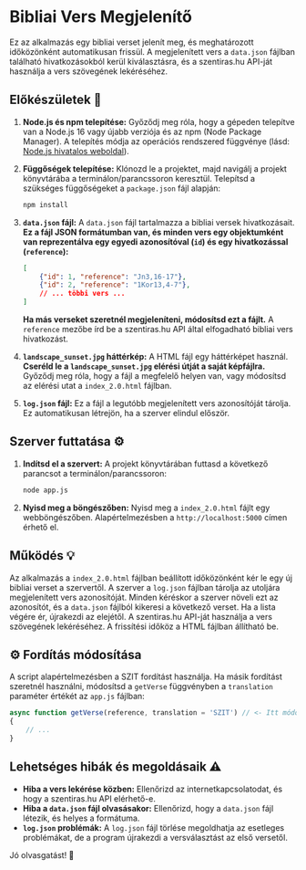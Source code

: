 # Bibliai Vers Megjelenítő

Ez az alkalmazás egy bibliai verset jelenít meg, és meghatározott időközönként automatikusan frissül. A megjelenített vers a `data.json` fájlban található hivatkozásokból kerül kiválasztásra, és a szentiras.hu API-ját használja a vers szövegének lekéréséhez.

## Előkészületek 🚀

1. **Node.js és npm telepítése:** Győződj meg róla, hogy a gépeden telepítve van a Node.js 16 vagy újabb verziója és az npm (Node Package Manager). A telepítés módja az operációs rendszered függvénye (lásd: [Node.js hivatalos weboldal](https://nodejs.org/)).

2. **Függőségek telepítése:** Klónozd le a projektet, majd navigálj a projekt könyvtárába a terminálon/parancssoron keresztül. Telepítsd a szükséges függőségeket a `package.json` fájl alapján:

   ```bash
   npm install
   ```

3. **`data.json` fájl:** A `data.json` fájl tartalmazza a bibliai versek hivatkozásait. **Ez a fájl JSON formátumban van, és minden vers egy objektumként van reprezentálva egy egyedi azonosítóval (`id`) és egy hivatkozással (`reference`):**

   ```json
   [
       {"id": 1, "reference": "Jn3,16-17"},
       {"id": 2, "reference": "1Kor13,4-7"},
       // ... többi vers ...
   ]
   ```

   **Ha más verseket szeretnél megjeleníteni, módosítsd ezt a fájlt.** A `reference` mezőbe írd be a szentiras.hu API által elfogadható bibliai vers hivatkozást.

4. **`landscape_sunset.jpg` háttérkép:** A HTML fájl egy háttérképet használ. **Cseréld le a `landscape_sunset.jpg` elérési útját a saját képfájlra.** Győződj meg róla, hogy a fájl a megfelelő helyen van, vagy módosítsd az elérési utat a `index_2.0.html` fájlban.

5. **`log.json` fájl:** Ez a fájl a legutóbb megjelenített vers azonosítóját tárolja. Ez automatikusan létrejön, ha a szerver elindul először.

## Szerver futtatása ⚙️

1. **Indítsd el a szervert:** A projekt könyvtárában futtasd a következő parancsot a terminálon/parancssoron:

   ```bash
   node app.js
   ```

2. **Nyisd meg a böngészőben:** Nyisd meg a `index_2.0.html` fájlt egy webböngészőben. Alapértelmezésben a `http://localhost:5000` címen érhető el.

## Működés 💡

Az alkalmazás a `index_2.0.html` fájlban beállított időközönként kér le egy új bibliai verset a szervertől. A szerver a `log.json` fájlban tárolja az utoljára megjelenített vers azonosítóját. Minden kéréskor a szerver növeli ezt az azonosítót, és a `data.json` fájlból kikeresi a következő verset. Ha a lista végére ér,  újrakezdi az elejétől. A szentiras.hu API-ját használja a vers szövegének lekéréséhez.  A frissítési időköz a HTML fájlban állítható be.

## ⚙️ Fordítás módosítása

A script alapértelmezésben a SZIT fordítást használja. Ha másik fordítást szeretnél használni, módosítsd a `getVerse` függvényben a `translation` paraméter értékét az `app.js` fájlban:

```javascript
async function getVerse(reference, translation = 'SZIT') // <- Itt módosíthatod a fordítást
{
    // ...
}
```

## Lehetséges hibák és megoldásaik ⚠️

* **Hiba a vers lekérése közben:** Ellenőrizd az internetkapcsolatodat, és hogy a szentiras.hu API elérhető-e.
* **Hiba a `data.json` fájl olvasásakor:** Ellenőrizd, hogy a `data.json` fájl létezik, és helyes a formátuma.
* **`log.json` problémák:** A `log.json` fájl törlése megoldhatja az esetleges problémákat, de a program újrakezdi a versválasztást az első versetől.


Jó olvasgatást! 🙏
